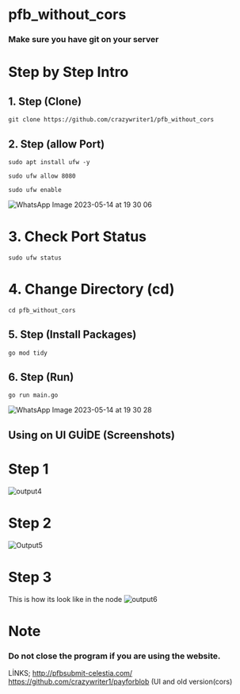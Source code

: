 # pfb_without_cors
### Make sure you have git on your server

# Step by Step Intro

## 1. Step (Clone)

`git clone https://github.com/crazywriter1/pfb_without_cors `

## 2. Step (allow Port)

`sudo apt install ufw -y`

`sudo ufw allow 8080`

`sudo ufw enable`

![WhatsApp Image 2023-05-14 at 19 30 06](https://github.com/crazywriter1/pfb_without_cors/assets/53251494/2b22c487-f597-4245-a70f-822ade9283b9)

# 3. Check Port Status

`sudo ufw status`

# 4. Change Directory (cd)

`cd pfb_without_cors`

## 5. Step (Install Packages)

`go mod tidy`

## 6. Step (Run)

`go run main.go`

![WhatsApp Image 2023-05-14 at 19 30 28](https://github.com/crazywriter1/pfb_without_cors/assets/53251494/226d2d0f-fb0f-49b0-b47f-3b387cfdb65c)


## Using on UI GUİDE (Screenshots)

# Step 1
![output4](https://github.com/crazywriter1/pfb_without_cors/assets/53251494/5607cb4e-1d6c-40e5-a662-6ec4f432ca5f)

# Step 2
![Output5](https://github.com/crazywriter1/pfb_without_cors/assets/53251494/37b56424-5910-4263-a85b-8e3731598494)

# Step 3
This is how its look like in the node
![output6](https://github.com/crazywriter1/pfb_without_cors/assets/53251494/260b087a-dc10-4f95-a853-8bc52a7f6d91)


# Note
### Do not close the program if you are using the website.

LİNKS;
http://pfbsubmit-celestia.com/
https://github.com/crazywriter1/payforblob (UI and old version(cors)
